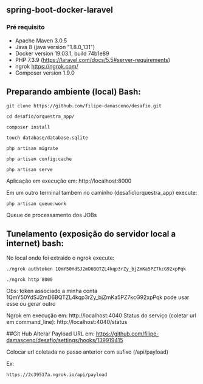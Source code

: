 ## spring-boot-docker-laravel

### Pré requisito
- Apache Maven 3.0.5
- Java 8 (java version "1.8.0_131")
- Docker version 19.03.1, build 74b1e89
- PHP 7.3.9 (https://laravel.com/docs/5.5#server-requirements)
- ngrok https://ngrok.com/
- Composer version 1.9.0

## Preparando ambiente (local) Bash:


```
git clone https://github.com/filipe-damasceno/desafio.git
``` 
```
cd desafio/orquestra_app/
```
```
composer install
```
```
touch database/database.sqlite
```
```
php artisan migrate
```
```
php artisan config:cache
```
```
php artisan serve
```

Aplicação em execução em: http://localhost:8000

Em um outro terminal tambem no caminho (desafio\orquestra_app) execute:

```
php artisan queue:work
```
Queue de processamento dos JOBs


## Tunelamento (exposição do servidor local a internet) bash:

No local onde foi extraido o ngrok execute: 
```
./ngrok authtoken 1QmY50YdSJ2mD6BQTZL4kqp3rZy_bjZmKa5PZ7kcG92xpPqk
```
```
./ngrok http 8000
```
Obs: token associado a minha conta 1QmY50YdSJ2mD6BQTZL4kqp3rZy_bjZmKa5PZ7kcG92xpPqk pode usar esse ou gerar outro

Ngrok em execução em: http://localhost:4040
Status do serviço (coletar url em command_line): http://localhost:4040/status 


##Git Hub
Alterar Payload URL em:
https://github.com/filipe-damasceno/desafio/settings/hooks/139919415

Colocar url coletada no passo anterior com sufixo (/api/payload)

Ex:

```
https://2c39517a.ngrok.io/api/payload
```

